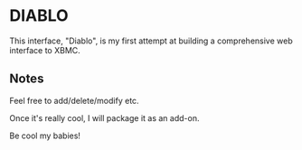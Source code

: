 DIABLO
======

This interface, "Diablo", is my first attempt at building a comprehensive web interface to XBMC.

Notes
-----
Feel free to add/delete/modify etc. 

Once it's really cool, I will package it as an add-on.

Be cool my babies!